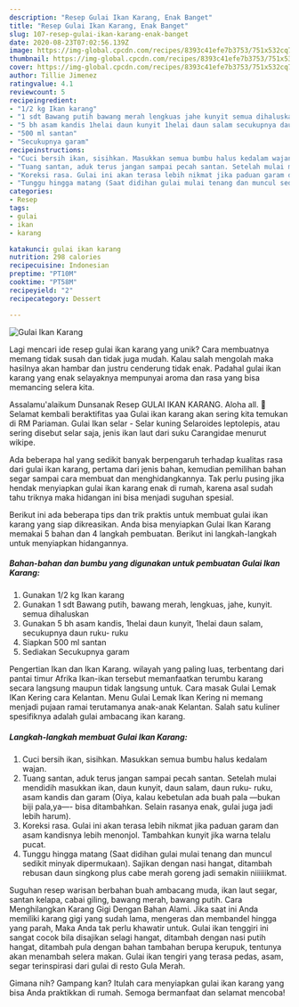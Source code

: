 ```yaml
---
description: "Resep Gulai Ikan Karang, Enak Banget"
title: "Resep Gulai Ikan Karang, Enak Banget"
slug: 107-resep-gulai-ikan-karang-enak-banget
date: 2020-08-23T07:02:56.139Z
image: https://img-global.cpcdn.com/recipes/8393c41efe7b3753/751x532cq70/gulai-ikan-karang-foto-resep-utama.jpg
thumbnail: https://img-global.cpcdn.com/recipes/8393c41efe7b3753/751x532cq70/gulai-ikan-karang-foto-resep-utama.jpg
cover: https://img-global.cpcdn.com/recipes/8393c41efe7b3753/751x532cq70/gulai-ikan-karang-foto-resep-utama.jpg
author: Tillie Jimenez
ratingvalue: 4.1
reviewcount: 5
recipeingredient:
- "1/2 kg Ikan karang"
- "1 sdt Bawang putih bawang merah lengkuas jahe kunyit semua dihaluskan"
- "5 bh asam kandis 1helai daun kunyit 1helai daun salam secukupnya daun ruku ruku"
- "500 ml santan"
- "Secukupnya garam"
recipeinstructions:
- "Cuci bersih ikan, sisihkan. Masukkan semua bumbu halus kedalam wajan."
- "Tuang santan, aduk terus jangan sampai pecah santan. Setelah mulai mendidih masukkan ikan, daun kunyit, daun salam, daun ruku- ruku, asam kandis dan garam (Oiya, kalau kebetulan ada buah pala —bukan biji pala,ya—- bisa ditambahkan. Selain rasanya enak, gulai juga jadi lebih harum)."
- "Koreksi rasa. Gulai ini akan terasa lebih nikmat jika paduan garam dan asam kandisnya lebih menonjol. Tambahkan kunyit jika warna telalu pucat."
- "Tunggu hingga matang (Saat didihan gulai mulai tenang dan muncul sedikit minyak dipermukaan). Sajikan dengan nasi hangat, ditambah rebusan daun singkong plus cabe merah goreng jadi semakin niiiiiikmat."
categories:
- Resep
tags:
- gulai
- ikan
- karang

katakunci: gulai ikan karang 
nutrition: 298 calories
recipecuisine: Indonesian
preptime: "PT10M"
cooktime: "PT58M"
recipeyield: "2"
recipecategory: Dessert

---
```



![Gulai Ikan Karang](https://img-global.cpcdn.com/recipes/8393c41efe7b3753/751x532cq70/gulai-ikan-karang-foto-resep-utama.jpg)

Lagi mencari ide resep gulai ikan karang yang unik? Cara membuatnya memang tidak susah dan tidak juga mudah. Kalau salah mengolah maka hasilnya akan hambar dan justru cenderung tidak enak. Padahal gulai ikan karang yang enak selayaknya mempunyai aroma dan rasa yang bisa memancing selera kita.

Assalamu&#39;alaikum Dunsanak Resep GULAI IKAN KARANG. Aloha all. 👋 Selamat kembali beraktifitas yaa Gulai ikan karang akan sering kita temukan di RM Pariaman. Gulai Ikan selar - Selar kuning Selaroides leptolepis, atau sering disebut selar saja, jenis ikan laut dari suku Carangidae menurut wikipe.

Ada beberapa hal yang sedikit banyak berpengaruh terhadap kualitas rasa dari gulai ikan karang, pertama dari jenis bahan, kemudian pemilihan bahan segar sampai cara membuat dan menghidangkannya. Tak perlu pusing jika hendak menyiapkan gulai ikan karang enak di rumah, karena asal sudah tahu triknya maka hidangan ini bisa menjadi suguhan spesial.


Berikut ini ada beberapa tips dan trik praktis untuk membuat gulai ikan karang yang siap dikreasikan. Anda bisa menyiapkan Gulai Ikan Karang memakai 5 bahan dan 4 langkah pembuatan. Berikut ini langkah-langkah untuk menyiapkan hidangannya.

<!--inarticleads1-->

##### Bahan-bahan dan bumbu yang digunakan untuk pembuatan Gulai Ikan Karang:

1. Gunakan 1/2 kg Ikan karang
1. Gunakan 1 sdt Bawang putih, bawang merah, lengkuas, jahe, kunyit. semua dihaluskan
1. Gunakan 5 bh asam kandis, 1helai daun kunyit, 1helai daun salam, secukupnya daun ruku- ruku
1. Siapkan 500 ml santan
1. Sediakan Secukupnya garam


Pengertian Ikan dan Ikan Karang. wilayah yang paling luas, terbentang dari pantai timur Afrika Ikan-ikan tersebut memanfaatkan terumbu karang secara langsung maupun tidak langsung untuk. Cara masak Gulai Lemak IKan Kering cara Kelantan. Menu Gulai Lemak Ikan Kering ni memang menjadi pujaan ramai terutamanya anak-anak Kelantan. Salah satu kuliner spesifiknya adalah gulai ambacang ikan karang. 

<!--inarticleads2-->

##### Langkah-langkah membuat Gulai Ikan Karang:

1. Cuci bersih ikan, sisihkan. Masukkan semua bumbu halus kedalam wajan.
1. Tuang santan, aduk terus jangan sampai pecah santan. Setelah mulai mendidih masukkan ikan, daun kunyit, daun salam, daun ruku- ruku, asam kandis dan garam (Oiya, kalau kebetulan ada buah pala —bukan biji pala,ya—- bisa ditambahkan. Selain rasanya enak, gulai juga jadi lebih harum).
1. Koreksi rasa. Gulai ini akan terasa lebih nikmat jika paduan garam dan asam kandisnya lebih menonjol. Tambahkan kunyit jika warna telalu pucat.
1. Tunggu hingga matang (Saat didihan gulai mulai tenang dan muncul sedikit minyak dipermukaan). Sajikan dengan nasi hangat, ditambah rebusan daun singkong plus cabe merah goreng jadi semakin niiiiiikmat.


Suguhan resep warisan berbahan buah ambacang muda, ikan laut segar, santan kelapa, cabai giling, bawang merah, bawang putih. Cara Menghilangkan Karang Gigi Dengan Bahan Alami. Jika saat ini Anda memiliki karang gigi yang sudah lama, mengeras dan membandel hingga yang parah, Maka Anda tak perlu khawatir untuk. Gulai ikan tenggiri ini sangat cocok bila disajikan selagi hangat, ditambah dengan nasi putih hangat, ditambah pula dengan bahan tambahan berupa kerupuk, tentunya akan menambah selera makan. Gulai ikan tengiri yang terasa pedas, asam, segar terinspirasi dari gulai di resto Gula Merah. 

Gimana nih? Gampang kan? Itulah cara menyiapkan gulai ikan karang yang bisa Anda praktikkan di rumah. Semoga bermanfaat dan selamat mencoba!

